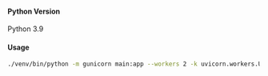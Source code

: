 #### Python Version
Python 3.9

#### Usage

```sh
./venv/bin/python -m gunicorn main:app --workers 2 -k uvicorn.workers.UvicornWorker --error-logfile ./error_log.txt
```
